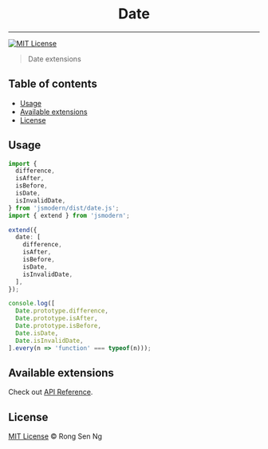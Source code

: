 <div align="center" style="text-align: center;">
  <h1 style="border-bottom: none;">Date</h1>

  <p></p>
</div>

<hr />

[![MIT License][mit-license-badge]][mit-license-url]

> Date extensions

## Table of contents <!-- omit in toc -->

- [Usage](#usage)
- [Available extensions](#available-extensions)
- [License](#license)

## Usage

```ts
import {
  difference,
  isAfter,
  isBefore,
  isDate,
  isInvalidDate,
} from 'jsmodern/dist/date.js';
import { extend } from 'jsmodern';

extend({
  date: [
    difference,
    isAfter,
    isBefore,
    isDate,
    isInvalidDate,
  ],
});

console.log([
  Date.prototype.difference,
  Date.prototype.isAfter,
  Date.prototype.isBefore,
  Date.isDate,
  Date.isInvalidDate,
].every(n => 'function' === typeof(n)));
```

## Available extensions

Check out [API Reference].

## License

[MIT License](http://motss.mit-license.org/) © Rong Sen Ng

<!-- References -->
[API Reference]: /src/date/API_REFERENCE.md

<!-- MDN -->
[array-mdn-url]: https://developer.mozilla.org/en-US/docs/Web/JavaScript/Reference/Global_Objects/Array
[boolean-mdn-url]: https://developer.mozilla.org/en-US/docs/Web/JavaScript/Reference/Global_Objects/Boolean
[function-mdn-url]: https://developer.mozilla.org/en-US/docs/Web/JavaScript/Reference/Global_Objects/Function
[map-mdn-url]: https://developer.mozilla.org/en-US/docs/Web/JavaScript/Reference/Global_Objects/Map
[number-mdn-url]: https://developer.mozilla.org/en-US/docs/Web/JavaScript/Reference/Global_Objects/Number
[object-mdn-url]: https://developer.mozilla.org/en-US/docs/Web/JavaScript/Reference/Global_Objects/Object
[promise-mdn-url]: https://developer.mozilla.org/en-US/docs/Web/JavaScript/Reference/Global_Objects/Promise
[reg-exp-mdn-url]: https://developer.mozilla.org/en-US/docs/Web/JavaScript/Reference/Global_Objects/RegExp
[set-mdn-url]: https://developer.mozilla.org/en-US/docs/Web/JavaScript/Reference/Global_Objects/Set
[string-mdn-url]: https://developer.mozilla.org/en-US/docs/Web/JavaScript/Reference/Global_Objects/String
[void-mdn-url]: https://developer.mozilla.org/en-US/docs/Web/JavaScript/Reference/Operators/void
[error-mdn-url]: https://developer.mozilla.org/en-US/docs/Web/JavaScript/Reference/Global_Objects/Error

<!-- Badges -->
[mit-license-badge]: https://flat.badgen.net/badge/license/MIT/blue

<!-- Links -->
[mit-license-url]: https://github.com/motss/deno_mod/blob/master/LICENSE
